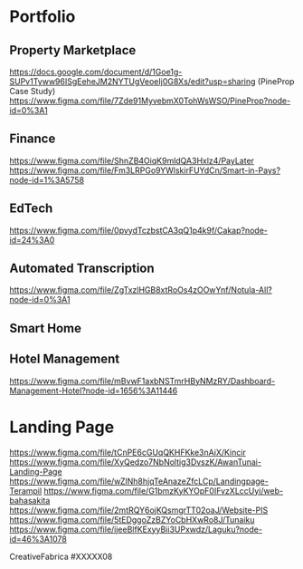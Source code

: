 # Portfolio

## Property Marketplace
https://docs.google.com/document/d/1Goe1g-SUPv1Tyww96ISgEeheJM2NYTUgVeoeIj0G8Xs/edit?usp=sharing (PineProp Case Study)
https://www.figma.com/file/7Zde91MyvebmX0TohWsWSO/PineProp?node-id=0%3A1

## Finance
https://www.figma.com/file/ShnZB4OiqK9mldQA3Hxlz4/PayLater
https://www.figma.com/file/Fm3LRPGo9YWlskirFUYdCn/Smart-in-Pays?node-id=1%3A5758

## EdTech
https://www.figma.com/file/0pvydTczbstCA3qQ1p4k9f/Cakap?node-id=24%3A0

## Automated Transcription
https://www.figma.com/file/ZgTxzlHGB8xtRoOs4zOOwYnf/Notula-All?node-id=0%3A1

## Smart Home

## Hotel Management
https://www.figma.com/file/mBvwF1axbNSTmrHByNMzRY/Dashboard-Management-Hotel?node-id=1656%3A11446

# Landing Page
https://www.figma.com/file/tCnPE6cGUqQKHFKke3nAiX/Kincir
https://www.figma.com/file/XyQedzo7NbNoltig3DvszK/AwanTunai-Landing-Page
https://www.figma.com/file/wZlNh8hjqTeAnazeZfcLCp/Landingpage-Terampil
https://www.figma.com/file/G1bmzKyKYOpF0IFvzXLccUyi/web-bahasakita
https://www.figma.com/file/2mtRQY6ojKQsmgrTT02oaJ/Website-PIS
https://www.figma.com/file/5tEDggoZzBZYoCbHXwRo8J/Tunaiku
https://www.figma.com/file/ijeeBlfKExyyBii3UPxwdz/Laguku?node-id=46%3A1078

CreativeFabrica #XXXXX08
